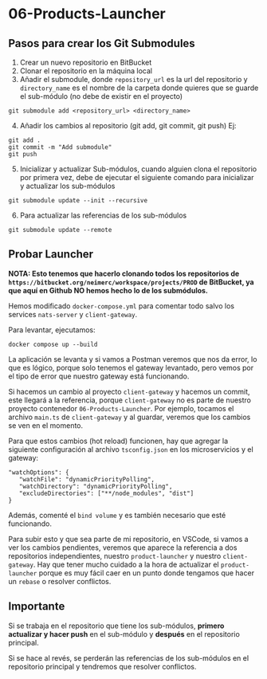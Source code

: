 # 06-Products-Launcher

## Pasos para crear los Git Submodules

1. Crear un nuevo repositorio en BitBucket
2. Clonar el repositorio en la máquina local
3. Añadir el submodule, donde `repository_url` es la url del repositorio y `directory_name` es el nombre de la carpeta donde quieres que se guarde el sub-módulo (no debe de existir en el proyecto)

```
git submodule add <repository_url> <directory_name>
```

4. Añadir los cambios al repositorio (git add, git commit, git push)
   Ej:

```
git add .
git commit -m "Add submodule"
git push
```

5. Inicializar y actualizar Sub-módulos, cuando alguien clona el repositorio por primera vez, debe de ejecutar el siguiente comando para inicializar y actualizar los sub-módulos

```
git submodule update --init --recursive
```

6. Para actualizar las referencias de los sub-módulos

```
git submodule update --remote
```

## Probar Launcher

**NOTA: Esto tenemos que hacerlo clonando todos los repositorios de `https://bitbucket.org/neimerc/workspace/projects/PROD` de BitBucket, ya que aquí en Github NO hemos hecho lo de los submódulos.**

Hemos modificado `docker-compose.yml` para comentar todo salvo los services `nats-server` y `client-gateway`.

Para levantar, ejecutamos:

```
docker compose up --build
```

La aplicación se levanta y si vamos a Postman veremos que nos da error, lo que es lógico, porque solo tenemos el gateway levantado, pero vemos por el tipo de error que nuestro gateway está funcionando.

Si hacemos un cambio al proyecto `client-gateway` y hacemos un commit, este llegará a la referencia, porque `client-gateway` no es parte de nuestro proyecto contenedor `06-Products-Launcher`. Por ejemplo, tocamos el archivo `main.ts` de `client-gateway` y al guardar, veremos que los cambios se ven en el momento.

Para que estos cambios (hot reload) funcionen, hay que agregar la siguiente configuración al archivo `tsconfig.json` en los microservicios y el gateway:

```
"watchOptions": {
   "watchFile": "dynamicPriorityPolling",
   "watchDirectory": "dynamicPriorityPolling",
   "excludeDirectories": ["**/node_modules", "dist"]
}
```

Además, comenté el `bind volume` y es también necesario que esté funcionando.

Para subir esto y que sea parte de mi repositorio, en VSCode, si vamos a ver los cambios pendientes, veremos que aparece la referencia a dos repositorios independientes, nuestro `product-launcher` y nuestro `client-gateway`. Hay que tener mucho cuidado a la hora de actualizar el `product-launcher` porque es muy fácil caer en un punto donde tengamos que hacer un `rebase` o resolver conflictos.

## Importante

Si se trabaja en el repositorio que tiene los sub-módulos, **primero actualizar y hacer push** en el sub-módulo y **después** en el repositorio principal.

Si se hace al revés, se perderán las referencias de los sub-módulos en el repositorio principal y tendremos que resolver conflictos.
